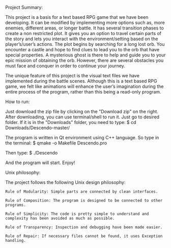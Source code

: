 Project Summary:

This project is a basis for a text based RPG game that we have been developing. It can be modified by implementing more options such as, more enemies, different areas, or longer battle. It has several transition phases to create a non restricted plot. It gives you an option to travel certain parts of the story and lets you interact with the environment/setting based on the player’s/user’s actions. The plot begins by searching for a long lost orb. You encounter a castle and hope to find clues to lead you to the orb that have special properties. A mysterious ghost is there to help and guide you to your epic mission of obtaining the orb. However, there are several obstacles you must face and conquer in order to continue your journey.

The unique feature of this project is the visual text files we have implemented during the battle scenes. Although this is a text based RPG game, we felt like animations will enhance the user’s imagination during the entire process of the program, rather than this being a read-only program.



How to run:

Just download the zip file by clicking on the "Download zip" on the right. After downloading, you can use terminal/shell to run it. Just go to desired folder. If it is in the "Downloads" folder, you need to type:
$ cd Downloads/Descendo-master/

The program is written in Qt environment using C++ language. So type in the terminal:
$ qmake -o Makefile Descendo.pro

Then type:
$ ./Descendo

And the program will start. Enjoy!


Unix philosophy:

The project follows the following Unix design philosophy:

    Rule of Modularity: Simple parts are connected by clean interfaces.

    Rule of Composition: The program is designed to be connected to other programs.

    Rule of Simplicity: The code is pretty simple to understand and complexity has been avoided as much as possible.

    Rule of Transparency: Inspection and debugging have been made easier. 

    Rule of Repair: If necessary files cannot be found, it uses Exception handling.


